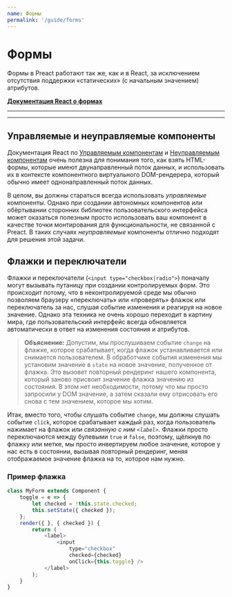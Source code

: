 ```yaml
---
name: Формы
permalink: '/guide/forms'
---
```


# Формы


Формы в Preact работают так же, как и в React, за исключением отсутствия поддержки «статических» (с начальным значением) атрибутов.

**[Документация React о формах](https://reactjs.org/docs/forms.html)**

---

<div><toc></toc></div>

---

## Управляемые и неуправляемые компоненты

Документация React по [Управляемым компонентам](https://reactjs.org/docs/forms.html#controlled-components) и [Неуправляемым компонентам](https://reactjs.org/docs/uncontrolled-components.html) очень полезна для понимания того, как взять HTML-формы, которые имеют двунаправленный поток данных, и использовать их в контексте компонентного виртуального DOM-рендерера, который обычно имеет однонаправленный поток данных.

В целом, вы должны стараться всегда использовать _управляемые_ компоненты. Однако при создании автономных компонентов или обёртывании сторонних библиотек пользовательского интерфейса может оказаться полезным просто использовать ваш компонент в качестве точки монтирования для функциональности, не связанной с Preact. В таких случаях _неуправляемые_ компоненты отлично подходят для решения этой задачи.


## Флажки и переключатели

Флажки и переключатели (`<input type="checkbox|radio">`) поначалу могут вызывать путаницу при создании контролируемых форм. Это происходит потому, что в неконтролируемой среде мы обычно позволяем браузеру «переключать» или «проверять» флажок или переключатель за нас, слушая событие изменения и реагируя на новое значение. Однако эта техника не очень хорошо переходит в картину мира, где пользовательский интерфейс всегда обновляется автоматически в ответ на изменения состояния и атрибутов.

> **Объяснение:** Допустим, мы прослушиваем событие `change` на флажке, которое срабатывает, когда флажок устанавливается или снимается пользователем. В обработчике события изменения мы установим значение в `state` на новое значение, полученное от флажка. Это вызовет повторный рендеринг нашего компонента, который заново присвоит значение флажка значению из состояния. В этом нет необходимости, потому что мы просто запросили у DOM значение, а затем сказали ему отрисовать его снова с тем значением, которое мы хотим.

Итак, вместо того, чтобы слушать событие `change`, мы должны слушать событие `click`, которое срабатывает каждый раз, когда пользователь нажимает на флажок _или связанную с ним `<label>`_. Флажки просто переключаются между булевыми `true` и `false`, поэтому, щёлкнув по флажку или метке, мы просто инвертируем любое значение, которое у нас есть в состоянии, вызывая повторный рендеринг, меняя отображаемое значение флажка на то, которое нам нужно.

### Пример флажка

```js
class MyForm extends Component {
    toggle = e => {
        let checked = !this.state.checked;
        this.setState({ checked });
    };
    render({ }, { checked }) {
        return (
            <label>
                <input
                    type="checkbox"
                    checked={checked}
                    onClick={this.toggle} />
            </label>
        );
    }
}
```

